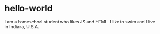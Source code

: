 # hello-world
I am a homeschool student who likes JS and HTML. I like to swim and I live in Indiana, U.S.A.
